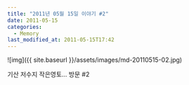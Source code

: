 ```yaml
---
title: "2011년 05월 15일 이야기 #2"
date: 2011-05-15
categories:
  - Memory
last_modified_at: 2011-05-15T17:42
---
```


![img]({{ site.baseurl }}/assets/images/md-20110515-02.jpg)

기산 저수지 작은영토... 방문 #2